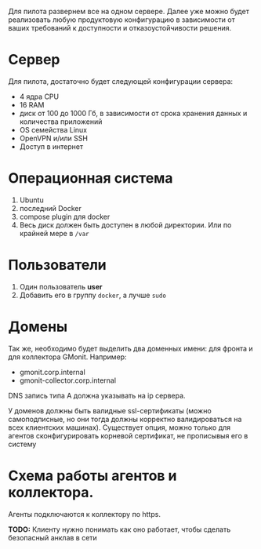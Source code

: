 Для пилота развернем все на одном сервере.
Далее уже можно будет реализовать любую продуктовую конфигурацию в зависимости от ваших требований к доступности и отказоустойчивости решения.

# Сервер
Для пилота, достаточно будет следующей конфигурации сервера:

- 4 ядра CPU
- 16 RAM
- диск от 100 до 1000 Гб, в зависимости от срока хранения данных и количества приложений
- OS семейства Linux
- OpenVPN и/или SSH
- Доступ в интернет

# Операционная система

1. Ubuntu
1. последний  Docker
1. compose plugin для docker
1. Весь диск должен быть доступен в любой директории. Или по крайней мере в `/var`

# Пользователи

1. Один пользователь **user**
1. Добавить его в группу `docker`, а лучше `sudo`

# Домены

Так же, необходимо будет выделить два доменных имени: для фронта и для коллектора GMonit.
Например:
- gmonit.corp.internal
- gmonit-collector.corp.internal

DNS запись типа A должна указывать на ip сервера.

У доменов должны быть валидные ssl-сертификаты (можно самоподписные, но они тогда должны корректно валидироваться на всех клиентских машинах).
Существует опция, можно только для агентов сконфигурировать корневой сертификат, не прописывыя его в систему

# Схема работы агентов и коллектора.

Агенты подключаются к коллектору по https.


**TODO:** Клиенту нужно понимать как оно работает, чтобы сделать безопасный анклав в сети
